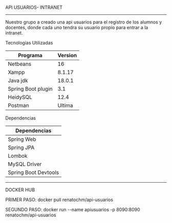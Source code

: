 API USUARIOS- INTRANET
<hr>
Nuestro grupo a creado una api usuarios para el registro de los alumnos y docentes, donde cada uno tendra su usuario propio para entrar a la intranet.


Tecnologias Utilizadas  

Programa  | Version
------------- | -------------
Netbeans  | 16
Xampp  | 8.1.17
Java jdk  | 18.0.1
Spring Boot plugin | 3.1 
HeidySQL  | 12.4
Postman  | Ultima 

Dependencias

| Dependencias  | 
| ------------- |
|Spring Web 
|Spring JPA  
|Lombok  
|MySQL Driver
|Spring Boot Devtools

<hr>
DOCKER HUB

PRIMER PASO:
docker pull renatochm/api-usuarios

SEGUNDO PASO:
docker run --name apiusuarios -p 8090:8090 renatochm/api-usuarios



